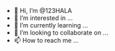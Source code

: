 - 👋 Hi, I’m @123HALA
- 👀 I’m interested in ...
- 🌱 I’m currently learning ...
- 💞️ I’m looking to collaborate on ...
- 📫 How to reach me ...

<!---
123HALA/123HALA is a ✨ special ✨ repository because its `README.md` (this file) appears on your GitHub profile.
You can click the Preview link to take a look at your changes.
--->
